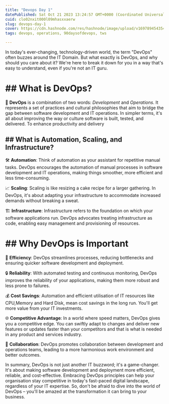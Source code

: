 ```yaml
---
title: "Devops Day 1"
datePublished: Sat Oct 21 2023 13:24:57 GMT+0000 (Coordinated Universal Time)
cuid: clo02nxit000l09mhasxxaerw
slug: devops-day-1
cover: https://cdn.hashnode.com/res/hashnode/image/upload/v1697894543545/3795b213-e493-4c31-a5db-9da7ee888763.jpeg
tags: devops, operations, 90daysofdevops, tws

---
```


In today's ever-changing, technology-driven world, the term "DevOps" often buzzes around the IT Domain. But what exactly is DevOps, and why should you care about it? We're here to break it down for you in a way that's easy to understand, even if you're not an IT guru.

# \## What is DevOps?

🔧 **DevOps** is a combination of two words: *Development* and *Operations*. It represents a set of practices and cultural philosophies that aim to bridge the gap between software development and IT operations. In simpler terms, it's all about improving the way or culture software is built, tested, and delivered. To enhance productivity and delivery

## \## What is Automation, Scaling, and Infrastructure?

🛠️ **Automation**: Think of automation as your assistant for repetitive manual tasks. DevOps encourages the automation of manual processes in software development and IT operations, making things smoother, more efficient and less time-consuming.

📈 **Scaling**: Scaling is like resizing a cake recipe for a larger gathering. In DevOps, it's about adapting your infrastructure to accommodate increased demands without breaking a sweat.

🏗️ **Infrastructure**: Infrastructure refers to the foundation on which your software applications run. DevOps advocates treating infrastructure as code, enabling easy management and provisioning of resources.

# \## Why DevOps is Important

🚀 **Efficiency**: DevOps streamlines processes, reducing bottlenecks and ensuring quicker software development and deployment.

🔒 **Reliability**: With automated testing and continuous monitoring, DevOps improves the reliability of your applications, making them more robust and less prone to failures.

💰 **Cost Savings**: Automation and efficient utilisation of IT resources like CPU,Memory and Hard Disk, mean cost savings in the long run. You'll get more value from your IT investments.

🌐 **Competitive Advantage**: In a world where speed matters, DevOps gives you a competitive edge. You can swiftly adapt to changes and deliver new features or updates faster than your competitors and that is what is needed in any product and services industry.

🤝 **Collaboration**: DevOps promotes collaboration between development and operations teams, leading to a more harmonious work environment and better outcomes.

In summary, DevOps is not just another IT buzzword; it's a game-changer. It's about making software development and deployment more efficient, reliable, and cost-effective. Embracing DevOps principles can help your organisation stay competitive in today's fast-paced digital landscape, regardless of your IT expertise. So, don't be afraid to dive into the world of DevOps – you'll be amazed at the transformation it can bring to your business.